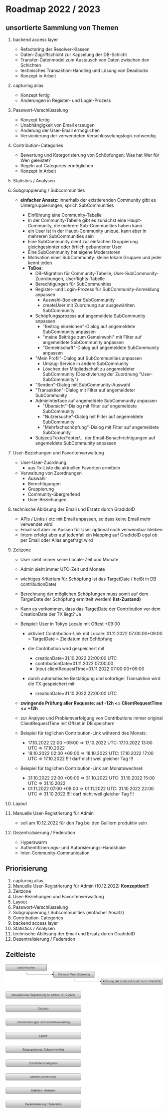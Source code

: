 # Roadmap 2022 / 2023

## unsortierte Sammlung von Themen

1. backend access layer

   - Refactoring der Resolver-Klassen
   - Daten-Zugriffschicht zur Kapselung der DB-Schicht
   - Transfer-Datenmodel zum Austausch von Daten zwischen den Schichten
   - technisches Transaktion-Handling und Lösung von Deadlocks
   - Konzept in Arbeit
2. capturing alias

   - Konzept fertig
   - Änderungen in Register- und Login-Prozess
3. Passwort-Verschlüsselung

   - Konzept fertig
   - Unabhängigkeit von Email erzeugen
   - Änderung der User-Email ermöglichen
   - Versionierung der verwendeten Verschlüsselungslogik notwendig
4. Contribution-Categories

   - Bewertung und Kategorisierung von Schöpfungen: Was hat Wer für Wen geleistet?
   - Regeln auf Categories ermöglichen
   - Konzept in Arbeit
5. Statistics / Analysen
6. Subgruppierung / Subcommunities

   - **einfacher Ansatz:** innerhalb der existierenden Community gibt es Untergruppierungen, sprich SubCommunities

     - Einführung eine Community-Tabelle
     - In der Community-Tabelle gibt es zunächst eine Haupt-Community, die mehrere Sub-Communities haben kann
     - ein User ist in der Haupt-Community unique, kann aber in mehreren SubCommunities sein
     - Eine SubCommunity dient zur einfachen Gruppierung gleichgesinnter oder örtlich gebundener User
     - Eine SubCommunity hat eigene Moderatoren
     - Motivation einer SubCommunity: kleine lokale Gruppen und jeder kennt jeden
     - **ToDos**:
       - DB-Migration für Community-Tabelle, User-SubCommunity-Zuordnungen, UserRights-Tabelle
       - Berechtigungen für SubCommunities
       - Register- und Login-Prozess für SubCommunity-Anmeldung anpassen
         - Auswahl-Box einer SubCommunity
         - createUser mit Zuordnung zur ausgewählten SubCommunity
       - Schöpfungsprozess auf angemeldete SubCommunity anpassen
         - "Beitrag einreichen"-Dialog auf angemeldete SubCommunity anpassen
         - "meine Beiträge zum Gemeinwohl" mit Filter auf angemeldete SubCommunity anpassen
         - "Gemeinschaft"-Dialog auf angemeldete SubCommunity anpassen
       - "Mein Profil"-Dialog auf SubCommunities anpassen
         - Umzug-Service in andere SubCommunity
         - Löschen der Mitgliedschaft zu angemeldeter SubCommunity (Deaktivierung der Zuordnung "User-SubCommunity")
       - "Senden"-Dialog mit SubCommunity-Auswahl
       - "Transaktion"-Dialog mit Filter auf angemeldeter SubCommunity
       - AdminInterface auf angemeldete SubCommunity anpassen
         - "Übersicht"-Dialog mit Filter auf angemeldete SubCommunity
         - "Nutzersuche"-Dialog mit Filter auf angemeldete SubCommunity
         - "Mehrfachschöpfung"-Dialog mit Filter auf angemeldete SubComunity
       - Subject/Texte/Footer/... der Email-Benachrichtigungen auf angemeldete SubCommunity anpassen
7. User-Beziehungen und Favoritenverwaltung

   - User-User-Zuordnung
     - aus Tx-Liste die aktuellen Favoriten ermitteln
   - Verwaltung von Zuordnungen
     - Auswahl
     - Berechtigungen
     - Gruppierung
     - Community-übergreifend
     - User-Beziehungen
8. technische Ablösung der Email und Ersatz durch GradidoID

   * APIs / Links / etc mit Email anpassen, so dass keine Email mehr verwendet wird
   * Email soll aber im Aussen für User optional noch verwendbar bleiben
   * Intern erfolgt aber auf jedenfall ein Mapping auf GradidoID egal ob per Email oder Alias angefragt wird
9. Zeitzone

   - User sieht immer seine Locale-Zeit und Monate
   - Admin sieht immer UTC-Zeit und Monate
   - wichtiges Kriterium für Schöpfung ist das TargetDate ( heißt in DB contributionDate)
   - Berechnung der möglichen Schöpfungen muss somit auf dem TargetDate der Schöpfung ermittelt werden! **(Ist-Zustand)**
   - Kann es vorkommen, dass das TargetDate der Contribution vor dem CreationDate der TX liegt? Ja
   - Beispiel: User in Tokyo Locale mit Offest +09:00

     - aktiviert Contribution-Link mit Locale: 01.11.2022 07:00:00+09:00 = TargetDate = Zieldatum der Schöpfung
     - die Contribution wird gespeichert mit

       - creationDate=31.10.2022 22:00:00 UTC
       - contributionDate=01.11.2022 07:00:00
       - (neu) clientRequestTime=01.11.2022 07:00:00+09:00
     - durch automatische Bestätigung und sofortiger Transaktion wird die TX gespeichert mit

       - creationDate=31.10.2022 22:00:00 UTC
   - **zwingende Prüfung aller Requeste: auf -12h <= ClientRequestTime <= +12h**
   - zur Analyse und Problemverfolgung von Contributions immer original ClientRequestTime mit Offset in DB speichern
   - Beispiel für täglichen Contribution-Link während des Monats:

     - 17.10.2022 22:00 +09:00 => 17.10.2022	UTC: 17.10.2022 13:00 UTC => 17.10.2022
     - 18.10.2022 02:00 +09:00 => 18.10.2022	UTC: 17.10.2022 17:00 UTC => 17.10.2022 !!!! darf nicht weil gleicher Tag !!!
   - Beispiel für täglichen Contribution-Link am Monatswechsel:

     - 31.10.2022 22:00 +09:00 => 31.10.2022	UTC: 31.10.2022 15:00 UTC => 31.10.2022
     - 01.11.2022 07:00 +09:00 => 01.11.2022	UTC: 31.10.2022 22:00 UTC => 31.10.2022 !!!! darf nicht weil gleicher Tag !!!
10. Layout
11. Manuelle User-Registrierung für Admin

    - soll am 10.12.2022 für den Tag bei den Galliern produktiv sein
12. Dezentralisierung / Federation

    - Hyperswarm
    - Authentifizierungs- und Autorisierungs-Handshake
    - Inter-Community-Communication

## Priorisierung

1. capturing alias
2. Manuelle User-Registrierung für Admin (10.12.2022)	**Konzeption!!**!
3. Zeitzone
4. User-Beziehungen und Favoritenverwaltung
5. Layout
6. Passwort-Verschlüsselung
7. Subgruppierung / Subcommunities (einfacher Ansatz)
8. Contribution-Categories
9. backend access layer
10. Statistics / Analysen
11. technische Ablösung der Email und Ersatz durch GradidoID
12. Dezentralisierung / Federation

## Zeitleiste




![img](./graphics/RoadMap2022-2023.png)
